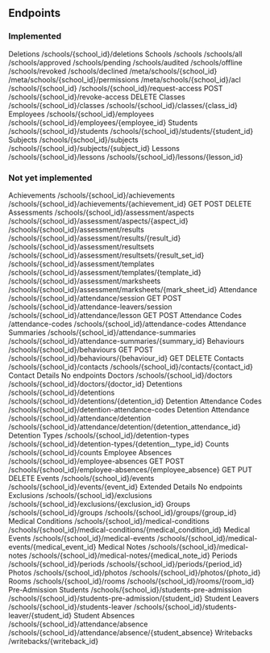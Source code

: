 
## Endpoints

### Implemented
Deletions
    /schools/{school_id}/deletions
Schools
    /schools
    /schools/all
    /schools/approved
    /schools/pending
    /schools/audited
    /schools/offline
    /schools/revoked
    /schools/declined
    /meta/schools/{school_id}
    /meta/schools/{school_id}/permissions
    /meta/schools/{school_id}/acl
    /schools/{school_id}
    /schools/{school_id}/request-access POST
    /schools/{school_id}/revoke-access  DELETE
Classes
    /schools/{school_id}/classes
    /schools/{school_id}/classes/{class_id}
Employees
    /schools/{school_id}/employees
    /schools/{school_id}/employees/{employee_id}
Students
    /schools/{school_id}/students
    /schools/{school_id}/students/{student_id}
Subjects
    /schools/{school_id}/subjects
    /schools/{school_id}/subjects/{subject_id}
Lessons
    /schools/{school_id}/lessons
    /schools/{school_id}/lessons/{lesson_id}


### Not yet implemented
Achievements
    /schools/{school_id}/achievements
    /schools/{school_id}/achievements/{achievement_id}   GET POST DELETE
Assessments
    /schools/{school_id}/assessment/aspects
    /schools/{school_id}/assessment/aspects/{aspect_id}
    /schools/{school_id}/assessment/results
    /schools/{school_id}/assessment/results/{result_id}
    /schools/{school_id}/assessment/resultsets
    /schools/{school_id}/assessment/resultsets/{result_set_id}
    /schools/{school_id}/assessment/templates
    /schools/{school_id}/assessment/templates/{template_id}
    /schools/{school_id}/assessment/marksheets
    /schools/{school_id}/assessment/marksheets/{mark_sheet_id}
Attendance
    /schools/{school_id}/attendance/session GET POST
    /schools/{school_id}/attendance-leavers/session
    /schools/{school_id}/attendance/lesson  GET POST
Attendance Codes
    /attendance-codes
    /schools/{school_id}/attendance-codes
Attendance Summaries
    /schools/{school_id}/attendance-summaries
    /schools/{school_id}/attendance-summaries/{summary_id}
Behaviours
    /schools/{school_id}/behaviours GET POST
    /schools/{school_id}/behaviours/{behaviour_id}  GET DELETE
Contacts
    /schools/{school_id}/contacts
    /schools/{school_id}/contacts/{contact_id}
Contact Details
    No endpoints
Doctors
    /schools/{school_id}/doctors
    /schools/{school_id}/doctors/{doctor_id}
Detentions
    /schools/{school_id}/detentions
    /schools/{school_id}/detentions/{detention_id}
Detention Attendance Codes
    /schools/{school_id}/detention-attendance-codes
Detention Attendance
    /schools/{school_id}/attendance/detention
    /schools/{school_id}/attendance/detention/{detention_attendance_id}
Detention Types
    /schools/{school_id}/detention-types
    /schools/{school_id}/detention-types/{detention__type_id}
Counts
    /schools/{school_id}/counts
Employee Absences
    /schools/{school_id}/employee-absences  GET POST
    /schools/{school_id}/employee-absences/{employee_absence}   GET PUT DELETE
Events
    /schools/{school_id}/events
    /schools/{school_id}/events/{event_id}
Extended Details
    No endpoints
Exclusions
    /schools/{school_id}/exclusions
    /schools/{school_id}/exclusions/{exclusion_id}
Groups
    /schools/{school_id}/groups
    /schools/{school_id}/groups/{group_id}
Medical Conditions
    /schools/{school_id}/medical-conditions
    /schools/{school_id}/medical-conditions/{medical_condition_id}
Medical Events
    /schools/{school_id}/medical-events
    /schools/{school_id}/medical-events/{medical_event_id}
Medical Notes
    /schools/{school_id}/medical-notes
    /schools/{school_id}/medical-notes/{medical_note_id}
Periods
    /schools/{school_id}/periods
    /schools/{school_id}/periods/{period_id}
Photos
    /schools/{school_id}/photos
    /schools/{school_id}/photos/{photo_id}
Rooms
    /schools/{school_id}/rooms
    /schools/{school_id}/rooms/{room_id}
Pre-Admission Students
    /schools/{school_id}/students-pre-admission
    /schools/{school_id}/students-pre-admission/{student_id}
Student Leavers
    /schools/{school_id}/students-leaver
    /schools/{school_id}/students-leaver/{student_id}
Student Absences
    /schools/{school_id}/attendance/absence
    /schools/{school_id}/attendance/absence/{student_absence}
Writebacks
    /writebacks/{writeback_id}
